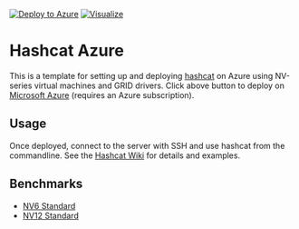 [![Deploy to Azure](https://azuredeploy.net/deploybutton.svg)](https://portal.azure.com/#create/Microsoft.Template/uri/https%3A%2F%2Fraw.githubusercontent.com%2Fcarlmon%2FHashcat-Azure%2Fmaster%2Fazuredeploy.json) [![Visualize](http://armviz.io/visualizebutton.png)](http://armviz.io/#?load=https%3A%2F%2Fraw.githubusercontent.com%2Fcarlmon%2FHashcat-Azure%2Fmaster%2Fazuredeploy.json)

# Hashcat Azure

This is a template for setting up and deploying [hashcat](https://hashcat.net/) on Azure using NV-series virtual machines and GRID drivers. Click above button to deploy on [Microsoft Azure](https://azure.microsoft.com/) (requires an Azure subscription).

## Usage
Once deployed, connect to the server with SSH and use hashcat from the commandline. See the [Hashcat Wiki](https://hashcat.net/wiki/) for details and examples.

## Benchmarks
* [NV6 Standard](benchmarks/Standard_NV6.txt)
* [NV12 Standard](benchmarks/Standard_NV12.txt)